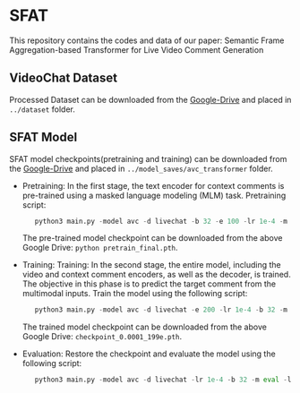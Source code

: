 # SFAT
This repository contains the codes and data of our paper: Semantic Frame Aggregation-based Transformer for Live Video Comment Generation

## VideoChat Dataset
Processed Dataset can be downloaded from the [Google-Drive](https://drive.google.com/drive/folders/1CJHMAt-_uSTOydhYLrH-I0NuaW0vf2KV?usp=sharing) and placed in `../dataset` folder.

## SFAT Model
SFAT model checkpoints(pretraining and training) can be downloaded from the [Google-Drive](https://drive.google.com/drive/folders/1MSe3_0LYnE_-XVBmke87uiQVhEtJvx_J?usp=sharing) and placed in `../model_saves/avc_transformer` folder.

- Pretraining: In the first stage, the text encoder for context comments is pre-trained using a masked language modeling (MLM) task. Pretraining script:
  ```python
     python3 main.py -model avc -d livechat -b 32 -e 100 -lr 1e-4 -m pretrain
  ```
   The pre-trained model checkpoint can be downloaded from the above Google Drive: `python pretrain_final.pth`.

- Training: Training: In the second stage, the entire model, including the video and context comment encoders, as well as the decoder, is trained. The objective in this phase is to predict the target comment from the multimodal inputs. Train the model using the following script: 
  ```python
     python3 main.py -model avc -d livechat -e 200 -lr 1e-4 -b 32 -m train -l pretrain_final.pth
  ```
  
  The trained model checkpoint can be downloaded from the above Google Drive: `checkpoint_0.0001_199e.pth`.
  
- Evaluation: Restore the checkpoint and evaluate the model using the following script:
  ```python
     python3 main.py -model avc -d livechat -lr 1e-4 -b 32 -m eval -l checkpoint_0.0001_199e.pth
  ```
  

